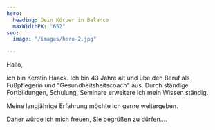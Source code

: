 ```yaml
---
hero:
  heading: Dein Körper in Balance
  maxWidthPX: "652"
seo:
  image: "/images/hero-2.jpg"

---
```

Hallo,

ich bin Kerstin Haack. Ich bin 43 Jahre alt und übe den Beruf als Fußpflegerin und "Gesundheitsheitscoach" aus. Durch ständige Fortbildungen, Schulung, Seminare erweitere ich mein Wissen ständig.

Meine langjährige Erfahrung möchte ich gerne weitergeben.

Daher würde ich mich freuen, Sie begrüßen zu dürfen….